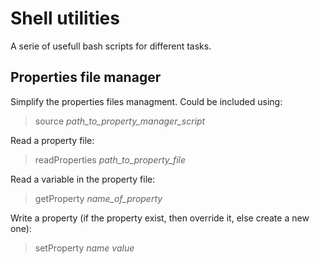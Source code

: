 # Shell utilities
A serie of usefull bash scripts for different tasks.

## Properties file manager
Simplify the properties files managment. Could be included using:
> source *path_to_property_manager_script*

Read a property file:
> readProperties *path_to_property_file*

Read a variable in the property file:
> getProperty *name_of_property*

Write a property (if the property exist, then override it, else create a new one):
> setProperty *name* *value*
